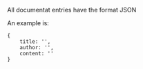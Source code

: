 All documentat entries have the format JSON

An example is: 

```
{
    title: '',
    author: '',
    content: ''
}
```